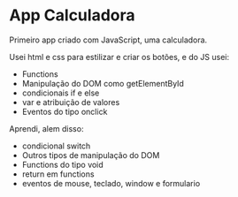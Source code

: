 # App Calculadora
Primeiro app criado com JavaScript, uma calculadora.

Usei html e css para estilizar e criar os botões, e do JS usei:
* Functions
* Manipulação do DOM como getElementById
* condicionais if e else
* var e atribuição de valores
* Eventos do tipo onclick

Aprendi, alem disso:
* condicional switch
* Outros tipos de manipulação do DOM
* Functions do tipo void
* return em functions
* eventos de mouse, teclado, window e formulario
